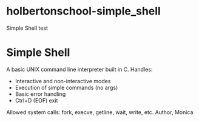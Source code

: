 # holbertonschool-simple_shell
Simple Shell
test

# Simple Shell

A basic UNIX command line interpreter built in C.
Handles:
- Interactive and non-interactive modes
- Execution of simple commands (no args)
- Basic error handling
- Ctrl+D (EOF) exit

Allowed system calls: fork, execve, getline, wait, write, etc.
Author,
Monica